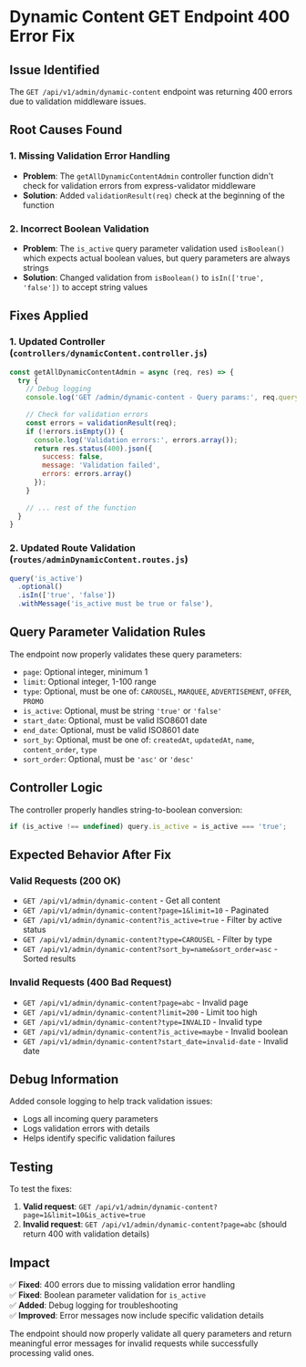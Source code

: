 # Dynamic Content GET Endpoint 400 Error Fix

## Issue Identified
The `GET /api/v1/admin/dynamic-content` endpoint was returning 400 errors due to validation middleware issues.

## Root Causes Found

### 1. Missing Validation Error Handling
- **Problem**: The `getAllDynamicContentAdmin` controller function didn't check for validation errors from express-validator middleware
- **Solution**: Added `validationResult(req)` check at the beginning of the function

### 2. Incorrect Boolean Validation
- **Problem**: The `is_active` query parameter validation used `isBoolean()` which expects actual boolean values, but query parameters are always strings
- **Solution**: Changed validation from `isBoolean()` to `isIn(['true', 'false'])` to accept string values

## Fixes Applied

### 1. Updated Controller (`controllers/dynamicContent.controller.js`)
```javascript
const getAllDynamicContentAdmin = async (req, res) => {
  try {
    // Debug logging
    console.log('GET /admin/dynamic-content - Query params:', req.query);
    
    // Check for validation errors
    const errors = validationResult(req);
    if (!errors.isEmpty()) {
      console.log('Validation errors:', errors.array());
      return res.status(400).json({
        success: false,
        message: 'Validation failed',
        errors: errors.array()
      });
    }
    
    // ... rest of the function
  }
}
```

### 2. Updated Route Validation (`routes/adminDynamicContent.routes.js`)
```javascript
query('is_active')
  .optional()
  .isIn(['true', 'false'])
  .withMessage('is_active must be true or false'),
```

## Query Parameter Validation Rules

The endpoint now properly validates these query parameters:

- `page`: Optional integer, minimum 1
- `limit`: Optional integer, 1-100 range
- `type`: Optional, must be one of: `CAROUSEL`, `MARQUEE`, `ADVERTISEMENT`, `OFFER`, `PROMO`
- `is_active`: Optional, must be string `'true'` or `'false'`
- `start_date`: Optional, must be valid ISO8601 date
- `end_date`: Optional, must be valid ISO8601 date
- `sort_by`: Optional, must be one of: `createdAt`, `updatedAt`, `name`, `content_order`, `type`
- `sort_order`: Optional, must be `'asc'` or `'desc'`

## Controller Logic

The controller properly handles string-to-boolean conversion:
```javascript
if (is_active !== undefined) query.is_active = is_active === 'true';
```

## Expected Behavior After Fix

### Valid Requests (200 OK)
- `GET /api/v1/admin/dynamic-content` - Get all content
- `GET /api/v1/admin/dynamic-content?page=1&limit=10` - Paginated
- `GET /api/v1/admin/dynamic-content?is_active=true` - Filter by active status
- `GET /api/v1/admin/dynamic-content?type=CAROUSEL` - Filter by type
- `GET /api/v1/admin/dynamic-content?sort_by=name&sort_order=asc` - Sorted results

### Invalid Requests (400 Bad Request)
- `GET /api/v1/admin/dynamic-content?page=abc` - Invalid page
- `GET /api/v1/admin/dynamic-content?limit=200` - Limit too high
- `GET /api/v1/admin/dynamic-content?type=INVALID` - Invalid type
- `GET /api/v1/admin/dynamic-content?is_active=maybe` - Invalid boolean
- `GET /api/v1/admin/dynamic-content?start_date=invalid-date` - Invalid date

## Debug Information

Added console logging to help track validation issues:
- Logs all incoming query parameters
- Logs validation errors with details
- Helps identify specific validation failures

## Testing

To test the fixes:

1. **Valid request**: `GET /api/v1/admin/dynamic-content?page=1&limit=10&is_active=true`
2. **Invalid request**: `GET /api/v1/admin/dynamic-content?page=abc` (should return 400 with validation details)

## Impact

✅ **Fixed**: 400 errors due to missing validation error handling  
✅ **Fixed**: Boolean parameter validation for `is_active`  
✅ **Added**: Debug logging for troubleshooting  
✅ **Improved**: Error messages now include specific validation details  

The endpoint should now properly validate all query parameters and return meaningful error messages for invalid requests while successfully processing valid ones.
